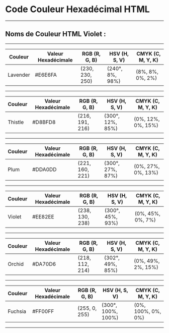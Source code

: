 # **Code Couleur Hexadécimal HTML**

---

## **Noms de Couleur HTML Violet :**

---

| Couleur  | Valeur Hexadécimale | RGB (R, G, B)   | HSV (H, S, V)     | CMYK (C, M, Y, K) |
|----------|----------------------|-----------------|-------------------|-------------------|
| Lavender | #E6E6FA              | (230, 230, 250) | (240°, 8%, 98%)   | (8%, 8%, 0%, 2%)  |

---

| Couleur | Valeur Hexadécimale | RGB (R, G, B)   | HSV (H, S, V)    | CMYK (C, M, Y, K) |
|---------|----------------------|-----------------|------------------|-------------------|
| Thistle | #D8BFD8              | (216, 191, 216) | (300°, 12%, 85%) | (0%, 12%, 0%, 15%)|

---

| Couleur | Valeur Hexadécimale | RGB (R, G, B)   | HSV (H, S, V)    | CMYK (C, M, Y, K) |
|---------|----------------------|-----------------|------------------|-------------------|
| Plum    | #DDA0DD              | (221, 160, 221) | (300°, 27%, 87%) | (0%, 27%, 0%, 13%)|

---

| Couleur | Valeur Hexadécimale | RGB (R, G, B)   | HSV (H, S, V)    | CMYK (C, M, Y, K) |
|---------|----------------------|-----------------|------------------|-------------------|
| Violet  | #EE82EE              | (238, 130, 238) | (300°, 45%, 93%) | (0%, 45%, 0%, 7%) |

---

| Couleur | Valeur Hexadécimale | RGB (R, G, B)   | HSV (H, S, V)     | CMYK (C, M, Y, K) |
|---------|----------------------|-----------------|-------------------|-------------------|
| Orchid  | #DA70D6              | (218, 112, 214) | (302°, 49%, 85%)  | (0%, 49%, 2%, 15%)|

---

| Couleur | Valeur Hexadécimale | RGB (R, G, B)   | HSV (H, S, V)     | CMYK (C, M, Y, K) |
|---------|----------------------|-----------------|-------------------|-------------------|
| Fuchsia | #FF00FF              | (255, 0, 255)   | (300°, 100%, 100%)| (0%, 100%, 0%, 0%)|

---

